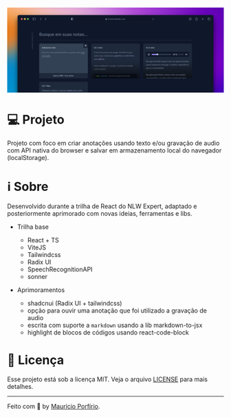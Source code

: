 ![Cover](https://github.com/mauricio-msp/nlw-expert/blob/main/.github/cover.png)

# 💻 Projeto
Projeto com foco em criar anotações usando texto e/ou gravação de audio com API nativa do browser e salvar em armazenamento local do navegador (localStorage).

# ℹ️ Sobre
Desenvolvido durante a trilha de React do NLW Expert, adaptado e posteriormente aprimorado com novas ideias, ferramentas e libs.

- Trilha base
   - React + TS
   - ViteJS
   - Tailwindcss
   - Radix UI
   - SpeechRecognitionAPI
   - sonner

- Aprimoramentos
   - shadcnui (Radix UI + tailwindcss)
   - opção para ouvir uma anotação que foi utilizado a gravação de audio
   - escrita com suporte a `markdown` usando a lib markdown-to-jsx
   - highlight de blocos de códigos usando react-code-block

# :page_with_curl: Licença

Esse projeto está sob a licença MIT. Veja o arquivo [LICENSE](LICENSE) para mais detalhes.

---

Feito com :blue_heart: by [Maurício Porfírio](https://github.com/mauricio-msp).
